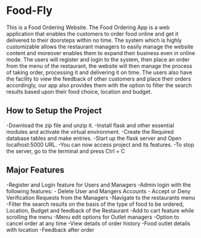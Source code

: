 # Food-Fly
This is a Food Ordering Website.
The Food Ordering App is a web application that enables the customers to order food online and get it delivered to their doorsteps within no time.
The system which is highly customizable allows the restaurant managers to easily manage the website content and moreover enables them to expand their business even in online mode.
The users will register and login to the system, then place an order from the menu of the restaurant, the website will then manage the process of taking order, processing it and delivering it on time.
The users also have the facility to view the feedback of other customers and place their orders accordingly, our app also provides them with the option to filter the search results based upon their food choice, location and budget.

## How to Setup the Project
-Download the zip file and unzip it.
-Install flask and other essential modules and activate the virtual environment.
-Create the Required database tables and make entries.
-Start up the flask server and Open localhost:5000 URL.
-You can now access project and its features.
-To stop the server, go to the terminal and press Ctrl + C 

## Major Features
-Register and Login feature for Users and Managers
-Admin login with the following features:
    - Delete User and Mangers Accounts
    - Accept or Deny Verification Requests from the Managers
-Navigate to the restaurants menu
-Filter the search results on the basis of the type of food to be ordered, Location, Budget and feedback of the Restaurant
-Add to cart feature while scrolling the menu
-Menu edit options for Outlet managers 
-Option to cancel order at any time
-View details of order history
-Food outlet details with location
-Feedback after order
